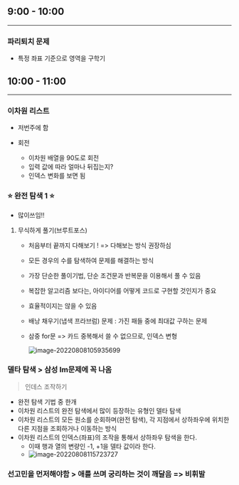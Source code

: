 ## 9:00 - 10:00

---

### 파리퇴치 문제 

* 특정 좌표 기준으로 영역을 구학기 



## 10:00 - 11:00

---

### 이차원 리스트 

* 저번주에 함

* 회전

  * 이차원 배열을 90도로 회전
  * 입력 값에 따라 얼마나 뒤집는지? 
  * 인덱스 변화를 보면 됨

  

### ⭐️ 완전 탐색 1 ⭐️ 

* 많이쓰임!! 

1. 무식하게 풀기(브루트포스)

   * 처음부터 끝까지 다해보기 ! => 다해보는 방식 권장하심

   * 모든 경우의 수를 탐색하여 문제를 해결하는 방식

   * 가장 단순한 풀이기법, 단순 조건문과 반복문을 이용해서 풀 수 있음

   * 복잡한 알고리즘 보다는, 아이디어를 어떻게 코드로 구현할 것인지가 중요

   * 효율적이지는 않을 수 있음

   * 배낭 채우기(냅색 프라브럼) 문제 : 가진 패들 중에 최대값 구하는 문제

   * 삼중 for문 => 카드 중복해서 쓸 수 없으므로, 인덱스 변형

     ![image-20220808105935699](0808_알고리즘_9.assets/image-20220808105935699.png)



### 델타 탐색 > 삼성 Im문제에 꼭 나옴 

> 인데스 조작하기

* 완전 탐색 기법 중 한개
* 이차원 리스트의 완전 탐색에서 많이 등장하는 유형인 델타 탐색
* 이차원 리스트의 모든 원소를 순회하며(완전 탐색), 각 지점에서 상하좌우에 위치한 다른 지점을 조회하거나 이동하는 방식
* 이차원 리스트의 인덱스(좌표)의 조작을 통해서 상하좌우 탐색을 한다. 
  * 이때 행과 열의 변량인 -1, +1을 델타 값이라 한다. 
  * ![image-20220808115723727](0808_알고리즘_9.assets/image-20220808115723727.png)



### 선고민을 먼저해야함 > 애를 쓰며 궁리하는 것이 깨달음 => 비휘발

